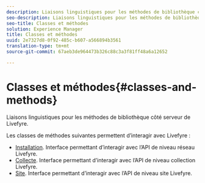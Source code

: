 ```yaml
---
description: Liaisons linguistiques pour les méthodes de bibliothèque côté serveur de Livefyre.
seo-description: Liaisons linguistiques pour les méthodes de bibliothèque côté serveur de Livefyre.
seo-title: Classes et méthodes
solution: Experience Manager
title: Classes et méthodes
uuid: 2e7327d8-0f92-485c-b607-a566894b3561
translation-type: tm+mt
source-git-commit: 67aeb3de964473b326c88c3a3f81ff48a6a12652

---
```



# Classes et méthodes{#classes-and-methods}

Liaisons linguistiques pour les méthodes de bibliothèque côté serveur de Livefyre.

Les classes de méthodes suivantes permettent d’interagir avec Livefyre :

* [Installation](../c-installing-libraries/c-installing-libraries.md). Interface permettant d’interagir avec l’API de niveau réseau Livefyre.
* [Collecte](../c-installing-libraries/c-collection-methods.md#c_collection_methods). Interface permettant d’interagir avec l’API de niveau collection Livefyre.
* [Site](../c-installing-libraries/c-site-methods.md#c_site_methods). Interface permettant d’interagir avec l’API de niveau site Livefyre.

